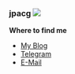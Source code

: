 ### jpacg ![](https://visitor-badge.laobi.icu/badge?page_id=jpacg.readme)

**Where to find me**

- [My Blog](https://jpacg.me)
- [Telegram](https://t.me/jpacg)
- [E-Mail](mailto:ijpacg_at_gmail_dot_com)
